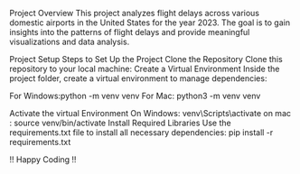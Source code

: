 Project Overview
This project analyzes flight delays across various domestic airports in the United States for the year 2023. The goal is to gain insights into the patterns of flight delays and provide meaningful visualizations and data analysis.

Project Setup
Steps to Set Up the Project
Clone the Repository
Clone this repository to your local machine:
Create a Virtual Environment
Inside the project folder, create a virtual environment to manage dependencies:

For Windows:python -m venv venv
For Mac: python3 -m venv venv

Activate the virtual Environment
On Windows: venv\Scripts\activate
on mac : source venv/bin/activate
Install Required Libraries
Use the requirements.txt file to install all necessary dependencies:
pip install -r requirements.txt

!! Happy Coding !!
